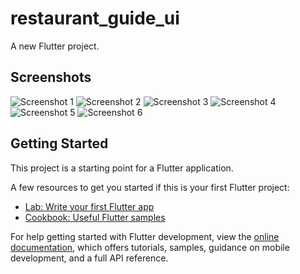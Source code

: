 # restaurant_guide_ui

A new Flutter project.

## Screenshots

![Screenshot 1](images/Screenshot%202025-03-25%20102142.jpg)
![Screenshot 2](images/Screenshot%202025-03-25%20102053.jpg)
![Screenshot 3](images/Screenshot%202025-03-25%20102022.jpg)
![Screenshot 4](images/Screenshot%202025-03-25%20102010.jpg)
![Screenshot 5](images/Screenshot%202025-03-25%20101942.jpg)
![Screenshot 6](images/Screenshot%202025-03-25%20101912.jpg)

## Getting Started

This project is a starting point for a Flutter application.

A few resources to get you started if this is your first Flutter project:

- [Lab: Write your first Flutter app](https://docs.flutter.dev/get-started/codelab)
- [Cookbook: Useful Flutter samples](https://docs.flutter.dev/cookbook)

For help getting started with Flutter development, view the
[online documentation](https://docs.flutter.dev/), which offers tutorials,
samples, guidance on mobile development, and a full API reference.
